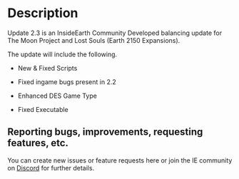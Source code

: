 # Description #

Update 2.3 is an InsideEarth Community Developed balancing update for The Moon Project and Lost Souls (Earth 2150 Expansions). 

The update will include the following.

- New & Fixed Scripts

- Fixed ingame bugs present in 2.2

- Enhanced DES Game Type

- Fixed Executable

## Reporting bugs, improvements, requesting features, etc. ##

You can create new issues or feature requests here or join the IE community on [Discord][DiscordLink] for further details.

[DiscordLink]: https://discord.gg/yxtzdUZ

